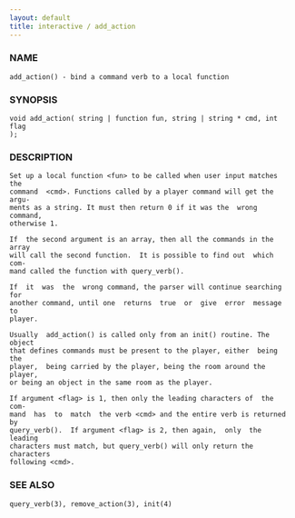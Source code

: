 ```yaml
---
layout: default
title: interactive / add_action
---
```






### NAME
    add_action() - bind a command verb to a local function


### SYNOPSIS
    void add_action( string | function fun, string | string * cmd, int flag
    );


### DESCRIPTION
    Set up a local function <fun> to be called when user input matches  the
    command  <cmd>. Functions called by a player command will get the argu‐
    ments as a string. It must then return 0 if it was the  wrong  command,
    otherwise 1.

    If  the second argument is an array, then all the commands in the array
    will call the second function.  It is possible to find out  which  com‐
    mand called the function with query_verb().

    If  it  was  the  wrong command, the parser will continue searching for
    another command, until one  returns  true  or  give  error  message  to
    player.

    Usually  add_action() is called only from an init() routine. The object
    that defines commands must be present to the player, either  being  the
    player,  being carried by the player, being the room around the player,
    or being an object in the same room as the player.

    If argument <flag> is 1, then only the leading characters of  the  com‐
    mand  has  to  match  the verb <cmd> and the entire verb is returned by
    query_verb().  If argument <flag> is 2, then again,  only  the  leading
    characters must match, but query_verb() will only return the characters
    following <cmd>.


### SEE ALSO
    query_verb(3), remove_action(3), init(4)



